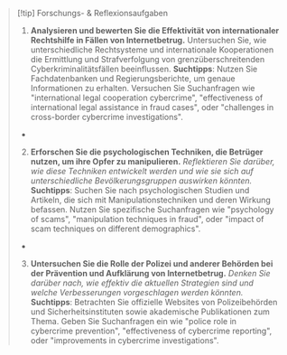 >[!tip] Forschungs- & Reflexionsaufgaben
>1. **Analysieren und bewerten Sie die Effektivität von internationaler Rechtshilfe in Fällen von Internetbetrug.** Untersuchen Sie, wie unterschiedliche Rechtsysteme und internationale Kooperationen die Ermittlung und Strafverfolgung von grenzüberschreitenden Cyberkriminalitätsfällen beeinflussen.
>**Suchtipps**: Nutzen Sie Fachdatenbanken und Regierungsberichte, um genaue Informationen zu erhalten. Versuchen Sie Suchanfragen wie "international legal cooperation cybercrime", "effectiveness of international legal assistance in fraud cases", oder "challenges in cross-border cybercrime investigations".
>-
>2. **Erforschen Sie die psychologischen Techniken, die Betrüger nutzen, um ihre Opfer zu manipulieren.** *Reflektieren Sie darüber, wie diese Techniken entwickelt werden und wie sie sich auf unterschiedliche Bevölkerungsgruppen auswirken könnten.*
>**Suchtipps**: Suchen Sie nach psychologischen Studien und Artikeln, die sich mit Manipulationstechniken und deren Wirkung befassen. Nutzen Sie spezifische Suchanfragen wie "psychology of scams", "manipulation techniques in fraud", oder "impact of scam techniques on different demographics".
>-
>3. **Untersuchen Sie die Rolle der Polizei und anderer Behörden bei der Prävention und Aufklärung von Internetbetrug.** *Denken Sie darüber nach, wie effektiv die aktuellen Strategien sind und welche Verbesserungen vorgeschlagen werden könnten.*
>**Suchtipps**: Betrachten Sie offizielle Websites von Polizeibehörden und Sicherheitsinstituten sowie akademische Publikationen zum Thema. Geben Sie Suchanfragen ein wie "police role in cybercrime prevention", "effectiveness of cybercrime reporting", oder "improvements in cybercrime investigations".